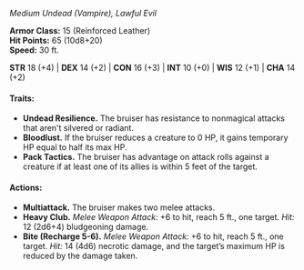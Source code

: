 _Medium Undead (Vampire), Lawful Evil_

**Armor Class:** 15 (Reinforced Leather)  
**Hit Points:** 65 (10d8+20)  
**Speed:** 30 ft.

**STR** 18 (+4) | **DEX** 14 (+2) | **CON** 16 (+3) | **INT** 10 (+0) | **WIS** 12 (+1) | **CHA** 14 (+2)

#### **Traits:**
- **Undead Resilience.** The bruiser has resistance to nonmagical attacks that aren't silvered or radiant.
- **Bloodlust.** If the bruiser reduces a creature to 0 HP, it gains temporary HP equal to half its max HP.
- **Pack Tactics.** The bruiser has advantage on attack rolls against a creature if at least one of its allies is within 5 feet of the target.

#### **Actions:**
- **Multiattack.** The bruiser makes two melee attacks.
- **Heavy Club.** _Melee Weapon Attack:_ +6 to hit, reach 5 ft., one target. _Hit:_ 12 (2d6+4) bludgeoning damage.
- **Bite (Recharge 5-6).** _Melee Weapon Attack:_ +6 to hit, reach 5 ft., one target. _Hit:_ 14 (4d6) necrotic damage, and the target’s maximum HP is reduced by the damage taken.